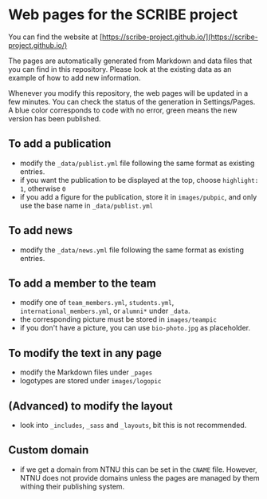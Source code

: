 # Web pages for the SCRIBE project

You can find the website at [https://scribe-project.github.io/](https://scribe-project.github.io/)

The pages are automatically generated from Markdown and data files that you can find in this repository. Please look at the existing data as an example of how to add new information.

Whenever you modify this repository, the web pages will be updated in a few minutes. You can check the status of the generation in Settings/Pages. A blue color corresponds to code with no error, green means the new version has been published.

## To add a publication
- modify the `_data/publist.yml` file following the same format as existing entries.
- if you want the publication to be displayed at the top, choose `highlight: 1`, otherwise `0`
- if you add a figure for the publication, store it in `images/pubpic`, and only use the base name in  `_data/publist.yml`

## To add news
- modify the `_data/news.yml` file following the same format as existing entries.

## To add a member to the team
- modify one of `team_members.yml`, `students.yml`, `international_members.yml`, or `alumni*` under `_data`.
- the corresponding picture must be stored in `images/teampic`
- if you don't have a picture, you can use `bio-photo.jpg` as placeholder.

## To modify the text in any page
- modify the Markdown files under `_pages`
- logotypes are stored under `images/logopic`

## (Advanced) to modify the layout
- look into `_includes`, `_sass` and `_layouts`, bit this is not recommended.

## Custom domain
- if we get a domain from NTNU this can be set in the `CNAME` file. However, NTNU does not provide domains unless the pages are managed by them withing their publishing system.
